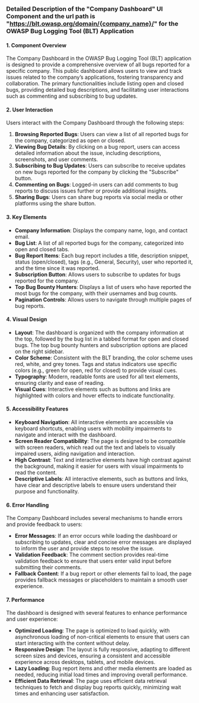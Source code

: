 ### Detailed Description of the "Company Dashboard" UI Component and the url path is "https://blt.owasp.org/domain/{company_name}/" for the OWASP Bug Logging Tool (BLT) Application

#### 1. Component Overview
The Company Dashboard in the OWASP Bug Logging Tool (BLT) application is designed to provide a comprehensive overview of all bugs reported for a specific company. This public dashboard allows users to view and track issues related to the company’s applications, fostering transparency and collaboration. The primary functionalities include listing open and closed bugs, providing detailed bug descriptions, and facilitating user interactions such as commenting and subscribing to bug updates.

#### 2. User Interaction
Users interact with the Company Dashboard through the following steps:
1. **Browsing Reported Bugs**: Users can view a list of all reported bugs for the company, categorized as open or closed.
2. **Viewing Bug Details**: By clicking on a bug report, users can access detailed information about the issue, including descriptions, screenshots, and user comments.
3. **Subscribing to Bug Updates**: Users can subscribe to receive updates on new bugs reported for the company by clicking the "Subscribe" button.
4. **Commenting on Bugs**: Logged-in users can add comments to bug reports to discuss issues further or provide additional insights.
5. **Sharing Bugs**: Users can share bug reports via social media or other platforms using the share button.

#### 3. Key Elements
- **Company Information**: Displays the company name, logo, and contact email.
- **Bug List**: A list of all reported bugs for the company, categorized into open and closed tabs.
- **Bug Report Items**: Each bug report includes a title, description snippet, status (open/closed), tags (e.g., General, Security), user who reported it, and the time since it was reported.
- **Subscription Button**: Allows users to subscribe to updates for bugs reported for the company.
- **Top Bug Bounty Hunters**: Displays a list of users who have reported the most bugs for the company, with their usernames and bug counts.
- **Pagination Controls**: Allows users to navigate through multiple pages of bug reports.

#### 4. Visual Design
- **Layout**: The dashboard is organized with the company information at the top, followed by the bug list in a tabbed format for open and closed bugs. The top bug bounty hunters and subscription options are placed on the right sidebar.
- **Color Scheme**: Consistent with the BLT branding, the color scheme uses red, white, and grey tones. Tags and status indicators use specific colors (e.g., green for open, red for closed) to provide visual cues.
- **Typography**: Modern, readable fonts are used for all text elements, ensuring clarity and ease of reading.
- **Visual Cues**: Interactive elements such as buttons and links are highlighted with colors and hover effects to indicate functionality.

#### 5. Accessibility Features
- **Keyboard Navigation**: All interactive elements are accessible via keyboard shortcuts, enabling users with mobility impairments to navigate and interact with the dashboard.
- **Screen Reader Compatibility**: The page is designed to be compatible with screen readers, which read out the text and labels to visually impaired users, aiding navigation and interaction.
- **High Contrast**: Text and interactive elements have high contrast against the background, making it easier for users with visual impairments to read the content.
- **Descriptive Labels**: All interactive elements, such as buttons and links, have clear and descriptive labels to ensure users understand their purpose and functionality.

#### 6. Error Handling
The Company Dashboard includes several mechanisms to handle errors and provide feedback to users:
- **Error Messages**: If an error occurs while loading the dashboard or subscribing to updates, clear and concise error messages are displayed to inform the user and provide steps to resolve the issue.
- **Validation Feedback**: The comment section provides real-time validation feedback to ensure that users enter valid input before submitting their comments.
- **Fallback Content**: If a bug report or other elements fail to load, the page provides fallback messages or placeholders to maintain a smooth user experience.

#### 7. Performance
The dashboard is designed with several features to enhance performance and user experience:
- **Optimized Loading**: The page is optimized to load quickly, with asynchronous loading of non-critical elements to ensure that users can start interacting with the content without delay.
- **Responsive Design**: The layout is fully responsive, adapting to different screen sizes and devices, ensuring a consistent and accessible experience across desktops, tablets, and mobile devices.
- **Lazy Loading**: Bug report items and other media elements are loaded as needed, reducing initial load times and improving overall performance.
- **Efficient Data Retrieval**: The page uses efficient data retrieval techniques to fetch and display bug reports quickly, minimizing wait times and enhancing user satisfaction.